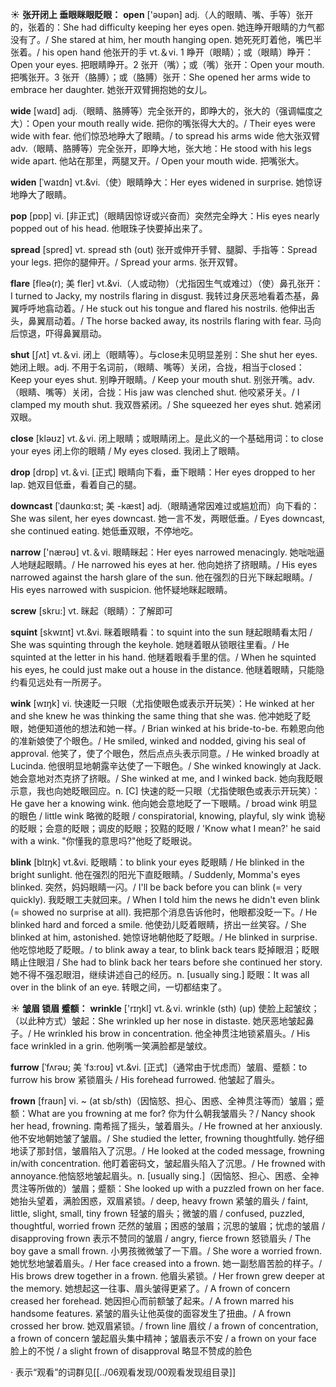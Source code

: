 ☀ <span class="category">**张开闭上 垂眼眯眼眨眼：**</span>
<span class="vocabulary">**open**</span> ['əʊpən] 
<span class="definition">adj.（人的眼睛、嘴、手等）张开的，张着的：</span>She had difficulty keeping her eyes open. 她连睁开眼睛的力气都没有了。/ She stared at him, her mouth hanging open. 她死死盯着他，嘴巴半张着。/ his open hand 他张开的手 <span class="definition">vt.＆vi. 1 睁开（眼睛）；或（眼睛）睁开：</span>Open your eyes. 把眼睛睁开。<span class="definition">2 张开（嘴）；或（嘴）张开：</span>Open your mouth. 把嘴张开。<span class="definition">3 张开（胳膊）；或（胳膊）张开：</span>She opened her arms wide to embrace her daughter. 她张开双臂拥抱她的女儿。

<span class="vocabulary">**wide**</span> [waɪd] 
<span class="definition">adj.（眼睛、胳膊等）完全张开的，即睁大的，张大的（强调幅度之大）：</span>Open your mouth really wide. 把你的嘴张得大大的。/ Their eyes were wide with fear. 他们惊恐地睁大了眼睛。/ to spread his arms wide 他大张双臂 <span class="definition">adv.（眼睛、胳膊等）完全张开，即睁大地，张大地：</span>He stood with his legs wide apart. 他站在那里，两腿叉开。/ Open your mouth wide. 把嘴张大。
           
<span class="vocabulary">**widen**</span> [ˈwaɪdn]
<span class="definition">vt.&vi.（使）眼睛睁大：</span>Her eyes widened in surprise. 她惊讶地睁大了眼睛。

<span class="vocabulary">**pop**</span> [pɒp] 
<span class="definition">vi. [非正式]（眼睛因惊讶或兴奋而）突然完全睁大：</span>His eyes nearly popped out of his head. 他眼珠子快要掉出来了。

<span class="vocabulary">**spread**</span> [spred] 
<span class="definition">vt. spread sth (out) 张开或伸开手臂、腿脚、手指等：</span>Spread your legs. 把你的腿伸开。/ Spread your arms. 张开双臂。
           
<span class="vocabulary">**flare**</span> [fleə(r); 美 fler]
<span class="definition">vt.&vi.（人或动物）（尤指因生气或难过）（使）鼻孔张开：</span>I turned to Jacky, my nostrils flaring in disgust. 我转过身厌恶地看着杰基，鼻翼呼呼地翕动着。/ He stuck out his tongue and flared his nostrils. 他伸出舌头，鼻翼扇动着。/ The horse backed away, its nostrils flaring with fear. 马向后惊退，吓得鼻翼扇动。

<span class="vocabulary">**shut**</span> [ʃʌt] 
<span class="definition">vt.＆vi. 闭上（眼睛等）。与close未见明显差别：</span>She shut her eyes. 她闭上眼。<span class="definition">adj. 不用于名词前，（眼睛、嘴等）关闭，合拢，相当于closed：</span>Keep your eyes shut. 别睁开眼睛。/ Keep your mouth shut. 别张开嘴。<span class="definition">adv.（眼睛、嘴等）关闭，合拢：</span>His jaw was clenched shut. 他咬紧牙关。/ I clamped my mouth shut. 我双唇紧闭。/ She squeezed her eyes shut. 她紧闭双眼。

<span class="vocabulary">**close**</span> [kləʊz] 
<span class="definition">vt.＆vi. 闭上眼睛；或眼睛闭上。是此义的一个基础用词：</span>to close your eyes 闭上你的眼睛 / My eyes closed. 我闭上了眼睛。

<span class="vocabulary">**drop**</span> [drɒp] 
<span class="definition">vt.＆vi. [正式] 眼睛向下看，垂下眼睛：</span>Her eyes dropped to her lap. 她双目低垂，看着自己的腿。
           
<span class="vocabulary">**downcast**</span> [ˈdaʊnkɑ:st; 美 -kæst]
<span class="definition">adj.（眼睛通常因难过或尴尬而）向下看的：</span>She was silent, her eyes downcast. 她一言不发，两眼低垂。/ Eyes downcast, she continued eating. 她低垂双眼，不停地吃。

<span class="vocabulary">**narrow**</span> ['nærəʊ] 
<span class="definition">vt.＆vi. 眼睛眯起：</span>Her eyes narrowed menacingly. 她咄咄逼人地瞇起眼睛。/ He narrowed his eyes at her. 他向她挤了挤眼睛。/ His eyes narrowed against the harsh glare of the sun. 他在强烈的日光下眯起眼睛。/ His eyes narrowed with suspicion. 他怀疑地眯起眼睛。
           
<span class="vocabulary">**screw**</span> [skru:]
<span class="definition">vt. 眯起（眼睛）：</span>了解即可
                     
<span class="vocabulary">**squint**</span> [skwɪnt]
<span class="definition">vt.&vi. 眯着眼睛看：</span>to squint into the sun 瞇起眼睛看太阳 / She was squinting through the keyhole. 她瞇着眼从锁眼往里看。/ He squinted at the letter in his hand. 他瞇着眼看手里的信。/ When he squinted his eyes, he could just make out a house in the distance. 他瞇着眼睛，只能隐约看见远处有一所房子。

<span class="vocabulary">**wink**</span> [wɪŋk]
<span class="definition">vi. 快速眨一只眼（尤指使眼色或表示开玩笑）：</span>He winked at her and she knew he was thinking the same thing that she was. 他冲她眨了眨眼，她便知道他的想法和她一样。/ Brian winked at his bride-to-be. 布赖恩向他的准新娘使了个眼色。/ He smiled, winked and nodded, giving his seal of approval. 他笑了，使了个眼色，然后点点头表示同意。/ He winked broadly at Lucinda. 他很明显地朝露辛达使了一下眼色。/ She winked knowingly at Jack. 她会意地对杰克挤了挤眼。/ She winked at me, and I winked back. 她向我眨眼示意，我也向她眨眼回应。<span class="definition">n. [C] 快速的眨一只眼（尤指使眼色或表示开玩笑）：</span>He gave her a knowing wink. 他向她会意地眨了一下眼睛。/ broad wink 明显的眼色 / little wink 略微的眨眼 / conspiratorial, knowing, playful, sly wink 诡秘的眨眼；会意的眨眼；调皮的眨眼；狡黠的眨眼 / 'Know what I mean?' he said with a wink. "你懂我的意思吗?"他眨了眨眼说。

<span class="vocabulary">**blink**</span> [blɪŋk]
<span class="definition">vt.&vi. 眨眼睛：</span>to blink your eyes 眨眼睛 / He blinked in the bright sunlight. 他在强烈的阳光下直眨眼睛。/ Suddenly, Momma's eyes blinked. 突然，妈妈眼睛一闪。/ I'll be back before you can blink (= very quickly). 我眨眼工夫就回来。/ When I told him the news he didn't even blink (= showed no surprise at all). 我把那个消息告诉他时，他眼都没眨一下。/ He blinked hard and forced a smile. 他使劲儿眨着眼睛，挤出一丝笑容。/ She blinked at him, astonished. 她惊讶地朝他眨了眨眼。/ He blinked in surprise. 他吃惊地眨了眨眼。/ to blink away a tear, to blink back tears 眨掉眼泪；眨眼睛止住眼泪 / She had to blink back her tears before she continued her story. 她不得不强忍眼泪，继续讲述自己的经历。<span class="definition">n. [usually sing.] 眨眼：</span>It was all over in the blink of an eye. 转眼之间，一切都结束了。

☀ <span class="category">**皱眉 锁眉 蹙额：**</span>
<span class="vocabulary">**wrinkle**</span> ['rɪŋkl] 
<span class="definition">vt.＆vi. wrinkle (sth) (up) 使脸上起皱纹；（以此种方式）皱起：</span>She wrinkled up her nose in distaste. 她厌恶地皱起鼻子。/ He wrinkled his brow in concentration. 他全神贯注地锁紧眉头。/ His face wrinkled in a grin. 他咧嘴一笑满脸都是皱纹。
           
<span class="vocabulary">**furrow**</span> [ˈfʌrəʊ; 美 ˈfɜ:roʊ]
<span class="definition">vt.&vi. [正式]（通常由于忧虑而）皱眉、蹙额：</span>to furrow his brow 紧锁眉头 / His forehead furrowed. 他皱起了眉头。
           
<span class="vocabulary">**frown**</span> [fraʊn]
<span class="definition">vi. ~ (at sb/sth)（因恼怒、担心、困惑、全神贯注等而）皱眉；蹙额：</span>What are you frowning at me for? 你为什么朝我皱眉头？/ Nancy shook her head, frowning. 南希摇了摇头，皱着眉头。/ He frowned at her anxiously. 他不安地朝她皱了皱眉。/ She studied the letter, frowning thoughtfully. 她仔细地读了那封信，皱眉陷入了沉思。/ He looked at the coded message, frowning in/with concentration. 他盯着密码文，皱起眉头陷入了沉思。/ He frowned with annoyance.他恼怒地皱起眉头。<span class="definition">n. [usually sing.]（因恼怒、担心、困惑、全神贯注等所做的）皱眉；蹙额：</span>She looked up with a puzzled frown on her face. 她抬头望着，满脸困惑，双眉紧锁。/ deep, heavy frown 紧皱的眉头 / faint, little, slight, small, tiny frown 轻皱的眉头；微皱的眉 / confused, puzzled, thoughtful, worried frown 茫然的皱眉；困惑的皱眉；沉思的皱眉；忧虑的皱眉 / disapproving frown 表示不赞同的皱眉 / angry, fierce frown 怒锁眉头 / The boy gave a small frown. 小男孩微微皱了一下眉。/ She wore a worried frown. 她忧愁地皱着眉头。/ Her face creased into a frown. 她一副愁眉苦脸的样子。/ His brows drew together in a frown. 他眉头紧锁。/ Her frown grew deeper at the memory. 她想起这一往事、眉头皱得更紧了。/ A frown of concern creased her forehead. 她因担心而前额皱了起来。/ A frown marred his handsome features. 紧皱的眉头让他英俊的面容发生了扭曲。/ A frown crossed her brow. 她双眉紧锁。/ frown line 眉纹 / a frown of concentration, a frown of concern 皱起眉头集中精神；皱眉表示不安 / a frown on your face 脸上的不悦 / a slight frown of disapproval 略显不赞成的脸色

· 表示“观看”的词群见[[../06观看发现/00观看发现组目录]]
